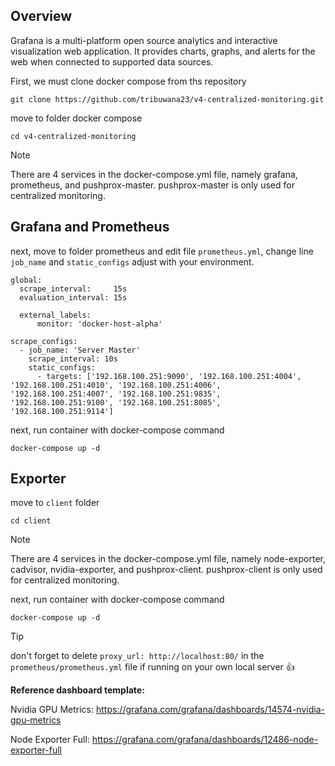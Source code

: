 ## Overview
Grafana is a multi-platform open source analytics and interactive visualization web application. It provides charts, graphs, and alerts for the web when connected to supported data sources.

First, we must clone docker compose from ths repository
``` console
git clone https://github.com/tribuwana23/v4-centralized-monitoring.git
```
move to folder docker compose
``` console
cd v4-centralized-monitoring
```
> [!NOTE]
> There are 4 services in the docker-compose.yml file, namely grafana, prometheus, and pushprox-master. pushprox-master is only used for centralized monitoring.
## Grafana and Prometheus
next, move to folder prometheus and edit file `prometheus.yml`, change line `job_name` and `static_configs` adjust with your environment.
``` console
global:
  scrape_interval:     15s
  evaluation_interval: 15s

  external_labels:
      monitor: 'docker-host-alpha'
      
scrape_configs:
  - job_name: 'Server Master'
    scrape_interval: 10s
    static_configs:
      - targets: ['192.168.100.251:9090', '192.168.100.251:4004', '192.168.100.251:4010', '192.168.100.251:4006', '192.168.100.251:4007', '192.168.100.251:9835', '192.168.100.251:9100', '192.168.100.251:8085', '192.168.100.251:9114']
```
next, run container with docker-compose command
``` console
docker-compose up -d
```

## Exporter
move to `client` folder
``` console
cd client
```
> [!NOTE]
> There are 4 services in the docker-compose.yml file, namely node-exporter, cadvisor, nvidia-exporter, and pushprox-client. pushprox-client is only used for centralized monitoring.

next, run container with docker-compose command
``` console
docker-compose up -d
```
> [!TIP]
> don't forget to delete `proxy_url: http://localhost:80/` in the `prometheus/prometheus.yml` file if running on your own local server :+1:

**Reference dashboard template:**

Nvidia GPU Metrics:
https://grafana.com/grafana/dashboards/14574-nvidia-gpu-metrics

Node Exporter Full:
https://grafana.com/grafana/dashboards/12486-node-exporter-full
